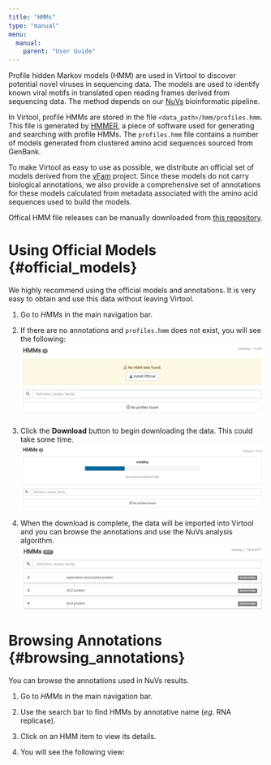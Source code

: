 ```yaml
---
title: "HMMs"
type: "manual"
menu:
  manual:
    parent: "User Guide"
---
```


Profile hidden Markov models (HMM) are used in Virtool to discover potential novel viruses in sequencing data. The models are used to identify known viral motifs in translated open reading frames derived from sequencing data. The method depends on our [NuVs](https://github.com/virtool/nuvs) bioinformatic pipeline.

In Virtool, profile HMMs are stored in the file `<data_path>/hmm/profiles.hmm`. This file is generated by [HMMER](http://hmmer.org), a piece of software used for generating and searching with profile HMMs. The `profiles.hmm` file contains a number of models generated from clustered amino acid sequences sourced from GenBank.

To make Virtool as easy to use as possible, we distribute an official set of models derived from the [vFam](http://derisilab.ucsf.edu/software/vFam/) project. Since these models do not carry biological annotations, we also provide a comprehensive set of annotations for these models calculated from metadata associated with the amino acid sequences used to build the models.

Offical HMM file releases can be manually downloaded from [this repository](https://github.com/virtool/virtool-hmm).

# Using Official Models {#official_models}

We highly recommend using the official models and annotations. It is very easy to obtain and use this data without leaving Virtool.

1. Go to _HMMs_ in the main navigation bar.

2. If there are no annotations and `profiles.hmm` does not exist, you will see the following:
   !["No HMM Data Found](no_data.png)

3. Click the <i class="vtfont i-download"></i> **Download** button to begin downloading the data. This could take some time.
   !["Installing HMMs](installing.png)

4. When the download is complete, the data will be imported into Virtool and you can browse the annotations and use the NuVs analysis algorithm.
   !["Browse HMMs"](top.png)

# Browsing Annotations {#browsing_annotations}

You can browse the annotations used in NuVs results.

1. Go to _HMMs_ in the main navigation bar.

2. Use the search bar to find HMMs by annotative name (_eg_. RNA replicase).

3. Click on an HMM item to view its details.

4. You will see the following view:
